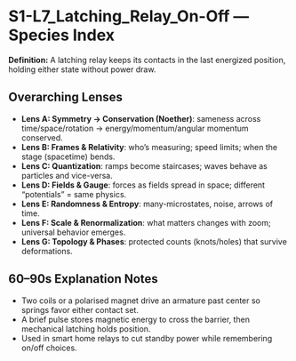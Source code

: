 # S1-L7_Latching_Relay_On-Off — Species Index
**Definition:** A latching relay keeps its contacts in the last energized position, holding either state without power draw.

## Overarching Lenses

- **Lens A: Symmetry -> Conservation (Noether)**: sameness across time/space/rotation → energy/momentum/angular momentum conserved.
- **Lens B: Frames & Relativity**: who’s measuring; speed limits; when the stage (spacetime) bends.
- **Lens C: Quantization**: ramps become staircases; waves behave as particles and vice-versa.
- **Lens D: Fields & Gauge**: forces as fields spread in space; different “potentials” = same physics.
- **Lens E: Randomness & Entropy**: many-microstates, noise, arrows of time.
- **Lens F: Scale & Renormalization**: what matters changes with zoom; universal behavior emerges.
- **Lens G: Topology & Phases**: protected counts (knots/holes) that survive deformations.

## 60–90s Explanation Notes
- Two coils or a polarised magnet drive an armature past center so springs favor either contact set.
- A brief pulse stores magnetic energy to cross the barrier, then mechanical latching holds position.
- Used in smart home relays to cut standby power while remembering on/off choices.
